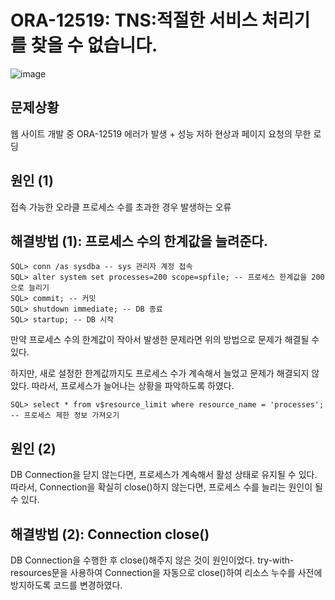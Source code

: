 # ORA-12519: TNS:적절한 서비스 처리기를 찾을 수 없습니다.
![image](https://github.com/GYUNGAEEEE/Troubleshooting/assets/158580466/3811eae5-36b1-4ef2-8c4b-8f1b370271bb)

## 문제상황
웹 사이트 개발 중 ORA-12519 에러가 발생 + 성능 저하 현상과 페이지 요청의 무한 로딩

## 원인 (1)
접속 가능한 오라클 프로세스 수를 초과한 경우 발생하는 오류

## 해결방법 (1): 프로세스 수의 한계값을 늘려준다.
```
SQL> conn /as sysdba -- sys 관리자 계정 접속
SQL> alter system set processes=200 scope=spfile; -- 프로세스 한계값을 200으로 늘리기
SQL> commit; -- 커밋
SQL> shutdown immediate; -- DB 종료
SQL> startup; -- DB 시작
```
만약 프로세스 수의 한계값이 작아서 발생한 문제라면 위의 방법으로 문제가 해결될 수 있다.

하지만, 새로 설정한 한계값까지도 프로세스 수가 계속해서 늘었고 문제가 해결되지 않았다.
따라서, 프로세스가 늘어나는 상황을 파악하도록 하였다.
```
SQL> select * from v$resource_limit where resource_name = 'processes'; -- 프로세스 제한 정보 가져오기
```

## 원인 (2)
DB Connection을 닫지 않는다면, 프로세스가 계속해서 활성 상태로 유지될 수 있다.
따라서, Connection을 확실히 close()하지 않는다면, 프로세스 수를 늘리는 원인이 될 수 있다.

## 해결방법 (2): Connection close()

DB Connection을 수행한 후 close()해주지 않은 것이 원인이었다.
try-with-resources문을 사용하여 Connection을 자동으로 close()하여 리소스 누수를 사전에 방지하도록 코드를 변경하였다.
